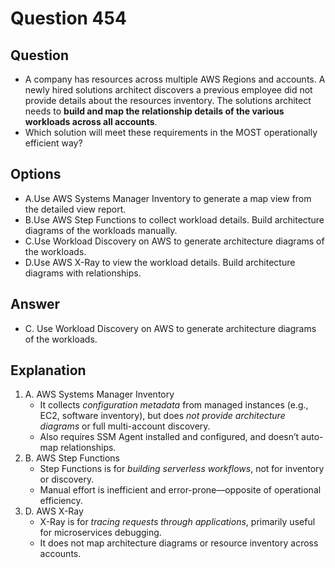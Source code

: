 # Question 454
## Question 
* A company has resources across multiple AWS Regions and accounts. A newly hired solutions architect discovers a previous employee did not provide details about the resources inventory. The solutions architect needs to **build and map the relationship details of the various workloads across all accounts**.
* Which solution will meet these requirements in the MOST operationally efficient way?

## Options 
* A.Use AWS Systems Manager Inventory to generate a map view from the detailed view report.
* B.Use AWS Step Functions to collect workload details. Build architecture diagrams of the workloads manually.
* C.Use Workload Discovery on AWS to generate architecture diagrams of the workloads.
* D.Use AWS X-Ray to view the workload details. Build architecture diagrams with relationships.

## Answer
* C. Use Workload Discovery on AWS to generate architecture diagrams of the workloads.

## Explanation
1. A. AWS Systems Manager Inventory
    * It collects *configuration metadata* from managed instances (e.g., EC2, software inventory), but does *not provide architecture diagrams* or full multi-account discovery.
    * Also requires SSM Agent installed and configured, and doesn’t auto-map relationships.
2. B. AWS Step Functions
    * Step Functions is for *building serverless workflows*, not for inventory or discovery.
    * Manual effort is inefficient and error-prone—opposite of operational efficiency.
3. D. AWS X-Ray
    * X-Ray is for *tracing requests through applications*, primarily useful for microservices debugging.
    * It does not map architecture diagrams or resource inventory across accounts.